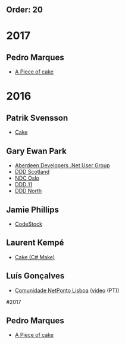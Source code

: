 ﻿Order: 20
---

# 2017

## Pedro Marques

* [A Piece of cake](https://slides.com/pitermarx/cake/)

# 2016

## Patrik Svensson

* [Cake](http://www.slideshare.net/PatrikSvensson14/cake-66612025)

## Gary Ewan Park

* [Aberdeen Developers .Net User Group](http://www.slideshare.net/gep13/having-your-cake-and-eating-it-too)
* [DDD Scotland](http://www.slideshare.net/gep13/having-your-cake-and-eating-it-too-dddscotland)
* [NDC Oslo](http://www.slideshare.net/gep13/having-your-cake-and-eating-it-too-ndc-oslo-2016)
* [DDD 11](http://www.slideshare.net/gep13/a-piece-of-cake-ddd11-reading)
* [DDD North](http://www.slideshare.net/gep13/a-piece-of-cake-ddd-north)

## Jamie Phillips

* [CodeStock](http://www.slideshare.net/JamiePhillips15/builds-with-a-side-of-cake-codestock-2016)

## Laurent Kempé

* [Cake (C# Make)](https://sway.com/G8xS5gVqbwOA9euI)

## Luís Gonçalves

* [Comunidade NetPonto Lisboa](https://luisfsgoncalves.files.wordpress.com/2016/11/cake.pdf) ([video](https://www.youtube.com/watch?v=NdKNmtf9nIU) (PT))

#2017

## Pedro Marques

* [A Piece of cake](https://slides.com/pitermarx/cake/)
